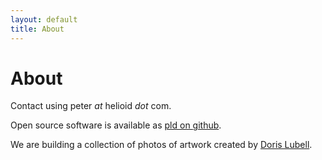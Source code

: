 ```yaml
---
layout: default
title: About
---
```


# About


Contact using peter *at* helioid *dot* com.

Open source software is available as [pld on github](https://github.com/pld).

We are building a collection of photos of artwork created by [Doris Lubell](http://www.dorislubell.org/).
